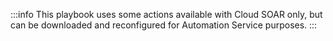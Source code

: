 :::info
This playbook uses some actions available with Cloud SOAR only, but can be downloaded and reconfigured for Automation Service purposes.
:::